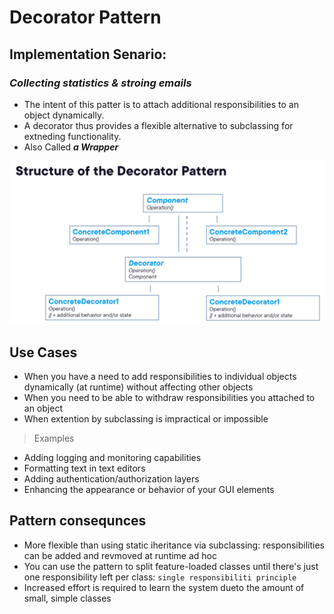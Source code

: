 ﻿# Decorator Pattern #

## Implementation Senario: 
### ***Collecting statistics & stroing emails***

- The intent of this patter is to attach additional responsibilities to an object dynamically. 
- A decorator thus provides a flexible alternative to subclassing for extneding functionality. 
- Also Called ***a Wrapper***

![image info](./diagram/decorator-pattern.png)

## Use Cases
- When you have a need to add responsibilities to individual objects dynamically (at runtime) without affecting other objects
- When you need to be able to withdraw responsibilities you attached to an object
- When extention by subclassing is impractical or impossible

> Examples
- Adding logging and monitoring capabilities
- Formatting text in text editors
- Adding authentication/authorization layers
- Enhancing the appearance or behavior of your GUI elements

## Pattern consequnces
- More flexible than using static iheritance via subclassing: responsibilities can be added and revmoved at runtime ad hoc
- You can use the pattern to split feature-loaded classes until there's just one responsibility left per class: `single responsibiliti principle`
- Increased effort is required to learn the system dueto the amount of small, simple classes
